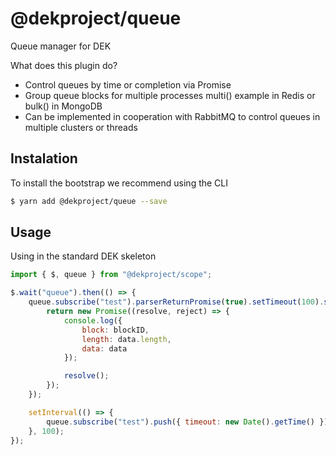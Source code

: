 # @dekproject/queue

Queue manager for DEK

What does this plugin do?

* Control queues by time or completion via Promise
* Group queue blocks for multiple processes multi() example in Redis or bulk() in MongoDB
* Can be implemented in cooperation with RabbitMQ to control queues in multiple clusters or threads

## Instalation

To install the bootstrap we recommend using the CLI

```bash
$ yarn add @dekproject/queue --save
```

## Usage

Using in the standard DEK skeleton

```js
import { $, queue } from "@dekproject/scope";

$.wait("queue").then(() => {
    queue.subscribe("test").parserReturnPromise(true).setTimeout(100).setBlock(100).setParser((data, count, blockID) => {
        return new Promise((resolve, reject) => {
            console.log({
                block: blockID,
                length: data.length,
                data: data
            });

            resolve();
        });
    });

    setInterval(() => {
        queue.subscribe("test").push({ timeout: new Date().getTime() });
    }, 100);
});
```
